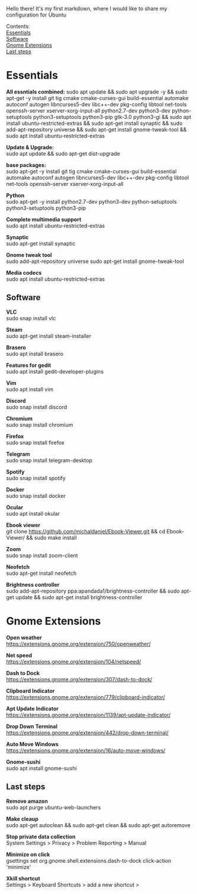 Hello there! It's my first markdown, where I would like to share my configuration for Ubuntu

Contents:  
[Essentials](#Essentials)  
[Software](#Software)  
[Gnome Extensions](#Gnome-Extensions)  
[Last steps](#Last-steps)  



# Essentials
**All essntials combined:**
sudo apt update && sudo apt upgrade -y && sudo apt-get -y install git tig cmake cmake-curses-gui build-essential automake autoconf autogen libncurses5-dev libc++-dev pkg-config libtool net-tools openssh-server xserver-xorg-input-all python2.7-dev python3-dev python-setuptools python3-setuptools python3-pip gtk-3.0 python3-gi && sudo apt install ubuntu-restricted-extras && sudo apt-get install synaptic && sudo add-apt-repository universe && sudo apt-get install gnome-tweak-tool && sudo apt install ubuntu-restricted-extras


**Update & Upgrade:**  
sudo apt update && sudo apt-get dist-upgrade

**base packages:**  
sudo apt-get -y install git tig cmake cmake-curses-gui build-essential automake autoconf autogen libncurses5-dev libc++-dev pkg-config libtool net-tools openssh-server xserver-xorg-input-all

**Python**  
sudo apt-get -y install python2.7-dev python3-dev python-setuptools python3-setuptools python3-pip

**Complete multimedia support**  
sudo apt install ubuntu-restricted-extras

**Synaptic**  
sudo apt-get install synaptic

**Gnome tweak tool**  
sudo add-apt-repository universe
sudo apt-get install gnome-tweak-tool

**Media codecs**  
sudo apt install ubuntu-restricted-extras


## Software
**VLC**  
sudo snap install vlc

**Steam**  
sudo apt-get install steam-installer

**Brasero**  
sudo apt install brasero

**Features for gedit**  
sudo apt install gedit-developer-plugins

**Vim**  
sudo apt install vim

**Discord**  
sudo snap install discord

**Chromium**  
sudo snap install chromium

**Firefox**  
sudo snap install firefox
 
**Telegram**  
sudo snap install telegram-desktop

**Spotify**  
sudo snap install spotify

**Docker**  
sudo snap install docker

**Ocular**  
sudo apt install okular

**Ebook viewer**  
git clone https://github.com/michaldaniel/Ebook-Viewer.git && cd Ebook-Viewer/ && sudo make install

**Zoom**  
sudo snap install zoom-client

**Neofetch**  
sudo apt-get install neofetch

**Brightness controller**  
sudo add-apt-repository ppa:apandada1/brightness-controller && sudo apt-get update && sudo apt-get install brightness-controller


# Gnome Extensions
**Open weather**  
https://extensions.gnome.org/extension/750/openweather/  

**Net speed**  
https://extensions.gnome.org/extension/104/netspeed/

**Dash to Dock**  
https://extensions.gnome.org/extension/307/dash-to-dock/

**Clipboard Indicator**  
https://extensions.gnome.org/extension/779/clipboard-indicator/

**Apt Update Indicator**  
https://extensions.gnome.org/extension/1139/apt-update-indicator/

**Drop Down Terminal**  
https://extensions.gnome.org/extension/442/drop-down-terminal/

**Auto Move Windows**  
https://extensions.gnome.org/extension/16/auto-move-windows/

**Gnome-sushi**  
sudo apt install gnome-sushi


## Last steps

**Remove amazon**  
sudo apt purge ubuntu-web-launchers

**Make cleaup**  
sudo apt-get autoclean && sudo apt-get clean && sudo apt-get autoremove

**Stop private data collection**  
System Settings > Privacy > Problem Reporting > Manual

**Minimize on click**  
gsettings set org.gnome.shell.extensions.dash-to-dock click-action 'minimize'

**Xkill shortcut**  
Settings > Keyboard Shortcuts > add a new shortcut >
